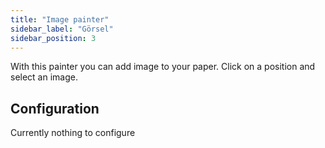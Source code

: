 ```yaml
---
title: "Image painter"
sidebar_label: "Görsel"
sidebar_position: 3
---
```


With this painter you can add image to your paper. Click on a position and select an image.

## Configuration

Currently nothing to configure
